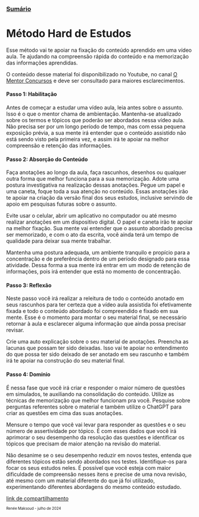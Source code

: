 ### [Sumário](<https://maksoud.github.io/Sumário>)
# Método Hard de Estudos

Esse método vai te apoiar na fixação do conteúdo aprendido em uma vídeo aula. Te ajudando na compreensão rápida do conteúdo e na memorização das informações aprendidas.

O conteúdo desse material foi disponibilizado no Youtube, no canal [O Mentor Concursos](<https://www.youtube.com/watch?v=qw1aBecPRSQ>) e deve ser consultado para maiores esclarecimentos.

#### Passo 1: **Habilitação**

Antes de começar a estudar uma vídeo aula, leia antes sobre o assunto. Isso é o que o mentor chama de ambientação. Mantenha-se atualizado sobre os termos e tópicos que poderão ser abordados nessa vídeo aula. Não precisa ser por um longo período de tempo, mas com essa pequena exposição prévia, a sua mente irá entender que o conteúdo assistido não está sendo visto pela primeira vez, e assim irá te apoiar na melhor compreensão e retenção das informações.

#### Passo 2: **Absorção do Conteúdo**

Faça anotações ao longo da aula, faça rascunhos, desenhos ou qualquer outra forma que melhor funciona para a sua memorização. Adote uma postura investigativa na realização dessas anotações. Pegue um papel e uma caneta, foque toda a sua atenção no conteúdo. Essas anotações irão te apoiar na criação da versão final dos seus estudos, inclusive servindo de apoio em pesquisas futuras sobre o assunto.

Evite usar o celular, abrir um aplicativo no computador ou até mesmo realizar anotações em um dispositivo digital. O papel e caneta irão te apoiar na melhor fixação. Sua mente vai entender que o assunto abordado precisa ser memorizado, e com o ato da escrita, você ainda terá um tempo de qualidade para deixar sua mente trabalhar.

Mantenha uma postura adequada, um ambiente tranquilo e propício para a concentração e de preferência dentro de um período designado para essa atividade. Dessa forma a sua mente irá entrar em um modo de retenção de informações, pois irá entender que está no momento de concentração.

#### Passo 3: **Reflexão**

Neste passo você irá realizar a releitura de todo o conteúdo anotado em seus rascunhos para ter certeza que a vídeo aula assistida foi efetivamente fixada e todo o conteúdo abordado foi compreendido e fixado em sua mente. Esse é o momento para montar o seu material final, se necessário retornar à aula e esclarecer alguma informação que ainda possa precisar revisar. 

Crie uma auto explicação sobre o seu material de anotações. Preencha as lacunas que possam ter sido deixadas. Isso vai te apoiar no entendimento do que possa ter sido deixado de ser anotado em seu rascunho e também irá te apoiar na construção do seu material final.

#### Passo 4: **Domínio**

É nessa fase que você irá criar e responder o maior número de questões em simulados, te auxiliando na consolidação do conteúdo. Utilize as técnicas de memorização que melhor funcionam pra você. Pesquise sobre perguntas referentes sobre o material e também utilize o ChatGPT para criar as questões em cima das suas anotações.

Mensure o tempo que você vai levar para responder as questões e o seu número de assertividade por tópico. É com esses dados que você irá aprimorar o seu desempenho da resolução das questões e identificar os tópicos que precisam de maior atenção na revisão do material.

Não desanime se o seu desempenho reduzir em novos testes, entenda que diferentes tópicos estão sendo abordados nos testes. Identifique-os para focar os seus estudos neles. É possível que você esteja com maior dificuldade de compreensão nesses itens e precise de uma nova revisão, até mesmo com um material diferente do que já foi utilizado, experimentando diferentes abordagens do mesmo conteúdo estudado.

[link de compartilhamento](<https://maksoud.github.io/Mente%20e%20Estudos/Método%20Hard%20de%20Estudos>)

<sup><sub>
Renée Maksoud - julho de 2024
</sub></sup>